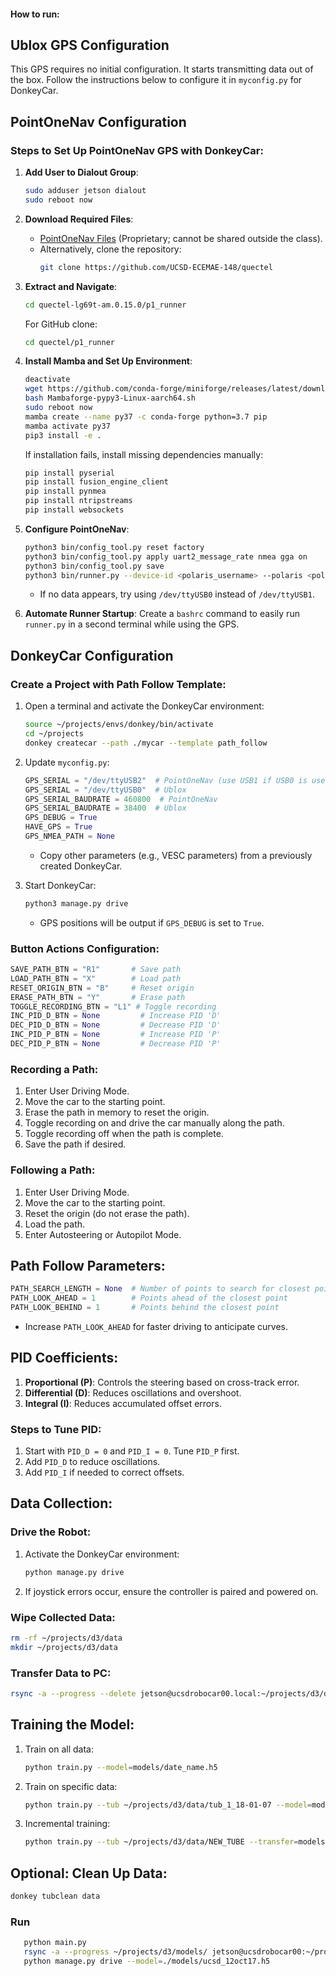 #### How to run:
## Ublox GPS Configuration
This GPS requires no initial configuration. It starts transmitting data out of the box. Follow the instructions below to configure it in `myconfig.py` for DonkeyCar.

## PointOneNav Configuration
### Steps to Set Up PointOneNav GPS with DonkeyCar:
1. **Add User to Dialout Group**:
    ```bash
    sudo adduser jetson dialout
    sudo reboot now
    ```

2. **Download Required Files**:
   - [PointOneNav Files](https://drive.google.com/file/d/1BK_UjH-He9d_D4eObWMHzpHHCqmtq75h/view?usp=share_link) (Proprietary; cannot be shared outside the class).
   - Alternatively, clone the repository:
     ```bash
     git clone https://github.com/UCSD-ECEMAE-148/quectel
     ```

3. **Extract and Navigate**:
   ```bash
   cd quectel-lg69t-am.0.15.0/p1_runner
   ```
   For GitHub clone:
   ```bash
   cd quectel/p1_runner
   ```

4. **Install Mamba and Set Up Environment**:
   ```bash
   deactivate
   wget https://github.com/conda-forge/miniforge/releases/latest/download/Mambaforge-pypy3-Linux-aarch64.sh
   bash Mambaforge-pypy3-Linux-aarch64.sh
   sudo reboot now
   mamba create --name py37 -c conda-forge python=3.7 pip
   mamba activate py37
   pip3 install -e .
   ```
   If installation fails, install missing dependencies manually:
   ```bash
   pip install pyserial
   pip install fusion_engine_client
   pip install pynmea
   pip install ntripstreams
   pip install websockets
   ```

5. **Configure PointOneNav**:
   ```bash
   python3 bin/config_tool.py reset factory
   python3 bin/config_tool.py apply uart2_message_rate nmea gga on
   python3 bin/config_tool.py save
   python3 bin/runner.py --device-id <polaris_username> --polaris <polaris_password> --device-port /dev/ttyUSB1
   ```
   - If no data appears, try using `/dev/ttyUSB0` instead of `/dev/ttyUSB1`.

6. **Automate Runner Startup**:
   Create a `bashrc` command to easily run `runner.py` in a second terminal while using the GPS.

## DonkeyCar Configuration
### Create a Project with Path Follow Template:
1. Open a terminal and activate the DonkeyCar environment:
   ```bash
   source ~/projects/envs/donkey/bin/activate
   cd ~/projects
   donkey createcar --path ./mycar --template path_follow
   ```

2. Update `myconfig.py`:
   ```python
   GPS_SERIAL = "/dev/ttyUSB2"  # PointOneNav (use USB1 if USB0 is used above)
   GPS_SERIAL = "/dev/ttyUSB0"  # Ublox
   GPS_SERIAL_BAUDRATE = 460800  # PointOneNav
   GPS_SERIAL_BAUDRATE = 38400  # Ublox
   GPS_DEBUG = True
   HAVE_GPS = True
   GPS_NMEA_PATH = None
   ```
   - Copy other parameters (e.g., VESC parameters) from a previously created DonkeyCar.

3. Start DonkeyCar:
   ```bash
   python3 manage.py drive
   ```
   - GPS positions will be output if `GPS_DEBUG` is set to `True`.

### Button Actions Configuration:
```python
SAVE_PATH_BTN = "R1"       # Save path
LOAD_PATH_BTN = "X"        # Load path
RESET_ORIGIN_BTN = "B"     # Reset origin
ERASE_PATH_BTN = "Y"       # Erase path
TOGGLE_RECORDING_BTN = "L1" # Toggle recording
INC_PID_D_BTN = None         # Increase PID 'D'
DEC_PID_D_BTN = None         # Decrease PID 'D'
INC_PID_P_BTN = None         # Increase PID 'P'
DEC_PID_P_BTN = None         # Decrease PID 'P'
```

### Recording a Path:
1. Enter User Driving Mode.
2. Move the car to the starting point.
3. Erase the path in memory to reset the origin.
4. Toggle recording on and drive the car manually along the path.
5. Toggle recording off when the path is complete.
6. Save the path if desired.

### Following a Path:
1. Enter User Driving Mode.
2. Move the car to the starting point.
3. Reset the origin (do not erase the path).
4. Load the path.
5. Enter Autosteering or Autopilot Mode.

## Path Follow Parameters:
```python
PATH_SEARCH_LENGTH = None  # Number of points to search for closest point
PATH_LOOK_AHEAD = 1        # Points ahead of the closest point
PATH_LOOK_BEHIND = 1       # Points behind the closest point
```
- Increase `PATH_LOOK_AHEAD` for faster driving to anticipate curves.

## PID Coefficients:
1. **Proportional (P)**: Controls the steering based on cross-track error.
2. **Differential (D)**: Reduces oscillations and overshoot.
3. **Integral (I)**: Reduces accumulated offset errors.

### Steps to Tune PID:
1. Start with `PID_D = 0` and `PID_I = 0`. Tune `PID_P` first.
2. Add `PID_D` to reduce oscillations.
3. Add `PID_I` if needed to correct offsets.

## Data Collection:
### Drive the Robot:
1. Activate the DonkeyCar environment:
   ```bash
   python manage.py drive
   ```
2. If joystick errors occur, ensure the controller is paired and powered on.

### Wipe Collected Data:
```bash
rm -rf ~/projects/d3/data
mkdir ~/projects/d3/data
```

### Transfer Data to PC:
```bash
rsync -a --progress --delete jetson@ucsdrobocar00.local:~/projects/d3/data ~/projects/d3
```

## Training the Model:
1. Train on all data:
   ```bash
   python train.py --model=models/date_name.h5
   ```
2. Train on specific data:
   ```bash
   python train.py --tub ~/projects/d3/data/tub_1_18-01-07 --model=models/model_name.h5
   ```
3. Incremental training:
   ```bash
   python train.py --tub ~/projects/d3/data/NEW_TUBE --transfer=models/OLD_MODEL.h5 --model=models/NEW_MODEL.h5
   ```

## Optional: Clean Up Data:
```bash
donkey tubclean data
```
### Run
```bash
   python main.py
   rsync -a --progress ~/projects/d3/models/ jetson@ucsdrobocar00:~/projects/d3/models/
   python manage.py drive --model=./models/ucsd_12oct17.h5
   ```
